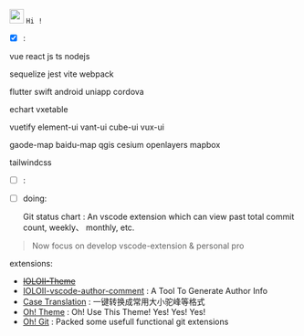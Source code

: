 <!-- ![snake gif](https://raw.githubusercontent.com/IOLOII/IOLOII/output/github-contribution-grid-snake.svg) -->
<!-- ![GitHub Snake Light](https://raw.githubusercontent.com/IOLOII/IOLOII/output/github-snake.svg#gh-light-mode-only)
![GitHub Snake dark](https://raw.githubusercontent.com/IOLOII/IOLOII/output/github-snake-dark.svg#gh-dark-mode-only) -->
<!-- ![Snake](https://raw.githubusercontent.com/IOLOII/IOLOII/output/ocean.gif) -->
<!-- ![](https://komarev.com/ghpvc/?username=IOLOII&color=blueviolet)    -->
<img src="https://media.giphy.com/media/hvRJCLFzcasrR4ia7z/giphy.gif" width="25px">  `Hi !`
<!-- ![IOLOII's GitHub stats](https://github-readme-stats.vercel.app/api?username=IOLOII&show_icons=true) -->
<!-- [![Imaage](https://github.com/IOLOII/IOLOII/blob/master/image.png?raw=true)](https://github.com/IOLOII) -->
<!-- ![Metrics](https://metrics.lecoq.io/IOLOII?template=classic&config.timezone=Asia%2FShanghai) -->
<!-- ![IOLOII's Most used languages](https://github-readme-stats.vercel.app/api/top-langs?username=IOLOII&show_icons=true&count_private=true&theme=gotham) -->
<!-- ![IOLOII's Most used languages](https://github-readme-stats.vercel.app/api/top-langs/?username=IOLOII&layout=compact&hide_border=true&langs_count=10) -->

<!-- * [IOLOII skyline 2023](https://skyline.github.com/IOLOII/2023)
* [IOLOII skyline 2022](https://skyline.github.com/IOLOII/2022)
* [IOLOII skyline 2021](https://skyline.github.com/IOLOII/2021) -->

- [x]  :
  
  vue react js ts nodejs
  
  sequelize jest vite webpack  
  
  flutter swift android uniapp cordova    
  
  echart vxetable   
  
  vuetify element-ui vant-ui cube-ui vux-ui   
  
  gaode-map baidu-map qgis cesium openlayers mapbox 

  tailwindcss  

- [ ] :

- [ ] doing:

  Git status chart : An vscode extension which can view past total commit count, weekly、 monthly, etc.


> Now focus on develop vscode-extension & personal pro



extensions:

  * ~~[IOLOII-Theme](https://marketplace.visualstudio.com/items?itemName=IOLOII.IOLOII)~~
  * [IOLOII-vscode-author-comment](https://marketplace.visualstudio.com/items?itemName=IOLOII.IOLOII-vscode-author-comment)  : A Tool To Generate Author Info
  * [Case Translation](https://marketplace.visualstudio.com/items?itemName=IOLOII.case-translation)  : 一键转换成常用大小驼峰等格式
  * [Oh! Theme](https://marketplace.visualstudio.com/items?itemName=IOLOII.Oh-Theme) : Oh! Use This Theme! Yes! Yes! Yes!
  * [Oh! Git](https://marketplace.visualstudio.com/items?itemName=IOLOII.oh-git)  : Packed some usefull functional git extensions
